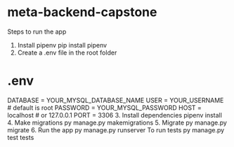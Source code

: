 # meta-backend-capstone

Steps to run the app
1. Install pipenv
pip install pipenv
2. Create a .env file in the root folder
# .env
DATABASE = YOUR_MYSQL_DATABASE_NAME
USER     = YOUR_USERNAME             # default is root
PASSWORD = YOUR_MYSQL_PASSWORD
HOST     = localhost                 # or 127.0.0.1
PORT     = 3306
3. Install dependencies
pipenv install
4. Make migrations
py manage.py makemigrations
5. Migrate
py manage.py migrate
6. Run the app
py manage.py runserver
To run tests
py manage.py test tests
